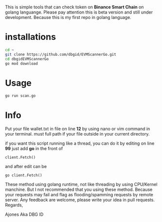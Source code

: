This is simple tools that can check token on <b>Binance Smart Chain</b> on golang languange.
Please pay attention this is beta version and still under development.
Because this is my first repo in golang language.

# installations
```bash
cd ~
git clone https://github.com/dbgid/EVMScannerGo.git
cd dbgidEVMScannerGo
go mod download
```
# Usage
```bash
go run scan.go
```
# Info
Put your file wallet.txt in file on line <b>12</b> by using nano or vim command in your terminal. must full path if your file outside in your current directory.

if you want this script running like a thread, you can do it by editing on line <b>99</b> just add <b>go</b> in the front of
```golang
client.Fetch()
```
and after edit can be
```golang
go client.Fetch()
```
These method using golang runtime, not like threading by using CPU/Kernel manchine.
But I not recommended that you using these method.
Because your requests may fail and flag as flooding/spamming requests by remote server.
Any feedback are welcome, please write your idea in pull requests.
Regards,

Ajones Aka DBG ID
